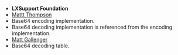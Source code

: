 - __LXSupport Foundation__
 - [Mattt Thompson](http://mattt.me)
  - Base64 encoding implementation.
  - Base64 decoding implementation is referenced from the encoding implementation.
 - [Matt Gallenger](http://www.cocoawithlove.com)
  - Base64 decoding table.
